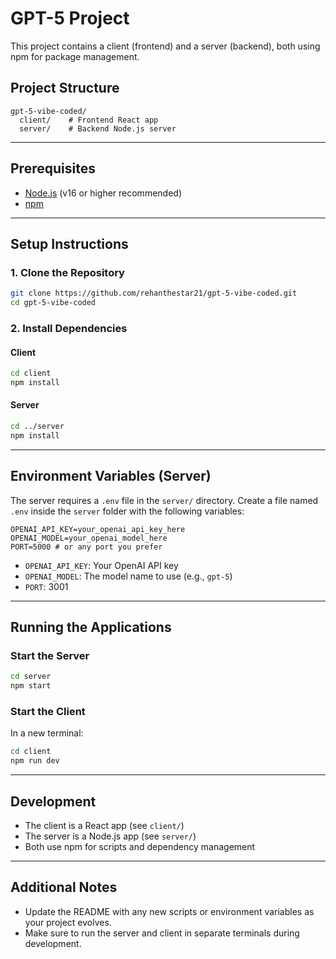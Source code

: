 # GPT-5 Project

This project contains a client (frontend) and a server (backend), both using npm for package management.

## Project Structure

```
gpt-5-vibe-coded/
  client/    # Frontend React app
  server/    # Backend Node.js server
```

---

## Prerequisites
- [Node.js](https://nodejs.org/) (v16 or higher recommended)
- [npm](https://www.npmjs.com/)

---

## Setup Instructions

### 1. Clone the Repository
```bash
git clone https://github.com/rehanthestar21/gpt-5-vibe-coded.git
cd gpt-5-vibe-coded
```

### 2. Install Dependencies
#### Client
```bash
cd client
npm install
```

#### Server
```bash
cd ../server
npm install
```

---

## Environment Variables (Server)

The server requires a `.env` file in the `server/` directory. Create a file named `.env` inside the `server` folder with the following variables:

```env
OPENAI_API_KEY=your_openai_api_key_here
OPENAI_MODEL=your_openai_model_here
PORT=5000 # or any port you prefer
```

- `OPENAI_API_KEY`: Your OpenAI API key
- `OPENAI_MODEL`: The model name to use (e.g., `gpt-5`)
- `PORT`: 3001

---

## Running the Applications

### Start the Server
```bash
cd server
npm start
```

### Start the Client
In a new terminal:
```bash
cd client
npm run dev
```

---

## Development
- The client is a React app (see `client/`)
- The server is a Node.js app (see `server/`)
- Both use npm for scripts and dependency management

---

## Additional Notes
- Update the README with any new scripts or environment variables as your project evolves.
- Make sure to run the server and client in separate terminals during development. 